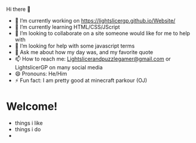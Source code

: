 Hi there 👋

- 🔭 I’m currently working on https://lightslicergp.github.io/Website/
- 🌱 I’m currently learning HTML/CSS/JScript
- 👯 I’m looking to collaborate on a site someone would like for me to help with
- 🤔 I’m looking for help with some javascript terms
- 💬 Ask me about how my day was, and my favorite quote
- 📫 How to reach me: Lightslicerandpuzzlegamer@gmail.com or LightslicerGP on many social media
- 😄 Pronouns: He/Him
- ⚡ Fun fact: I am pretty good at minecraft parkour (OJ)


# Welcome!

- things i like
- things i do
- 